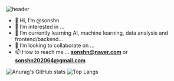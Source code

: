 ![header](https://capsule-render.vercel.app/api?type=waving&color=gradient&height=240&section=footer&text=Hi,%20there!%20Welcome!&fontSize=48)

- 👋 Hi, I’m @sonshn
- 👀 I’m interested in ...
- 🌱 I’m currently learning AI, machine learning, data analysis and frontend/backend...
- 💞️ I’m looking to collaborate on ...
- 📫 How to reach me ... **sonshn@naver.com** or **sonshn202064@gmail.com**

![Anurag's GitHub stats](https://github-readme-stats.vercel.app/api?username=sonshn&show_icons=true&theme=calm)
![Top Langs](https://github-readme-stats.vercel.app/api/top-langs/?username=sonshn&layout=compact&theme=monokai&card_width=300)

<!---
sonshn/sonshn is a ✨ special ✨ repository because its `README.md` (this file) appears on your GitHub profile.
You can click the Preview link to take a look at your changes.
--->
